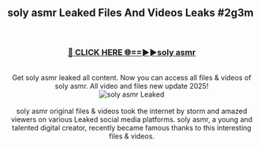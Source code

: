 ## soly asmr Leaked Files And Videos Leaks #2g3m
<br>
<div align="center">
<h3><a href="https://watchclip.my.id/soly asmr" rel="nofollow">🔴 CLICK HERE 🌐==►►soly asmr</a></h3>
<br>
Get soly asmr leaked all content. Now you can access all files & videos of soly asmr. All video and files new update 2025!
<br>
<a href="https://watchclip.my.id/soly asmr" rel="nofollow" data-target="animated-image.originalLink"><img src="https://i.ibb.co.com/WyWwxjT/player-gif2.gif" alt="soly asmr Leaked" style="max-width: 100%; display: inline-block;" data-target="animated-image.originalImage"></a>
<br><br>
soly asmr original files & videos took the internet by storm and amazed viewers on various Leaked social media platforms. soly asmr, a young and talented digital creator, recently became famous thanks to this interesting files & videos.
</div>
<br>